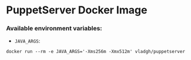 # PuppetServer Docker Image

### Available environment variables:
- `JAVA_ARGS`:
```shell
docker run --rm -e JAVA_ARGS='-Xms256m -Xmx512m' vladgh/puppetserver
```
